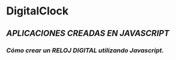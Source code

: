 # DigitalClock

## **_APLICACIONES CREADAS EN JAVASCRIPT_**

### **_Cómo crear un RELOJ DIGITAL utilizando Javascript._**
